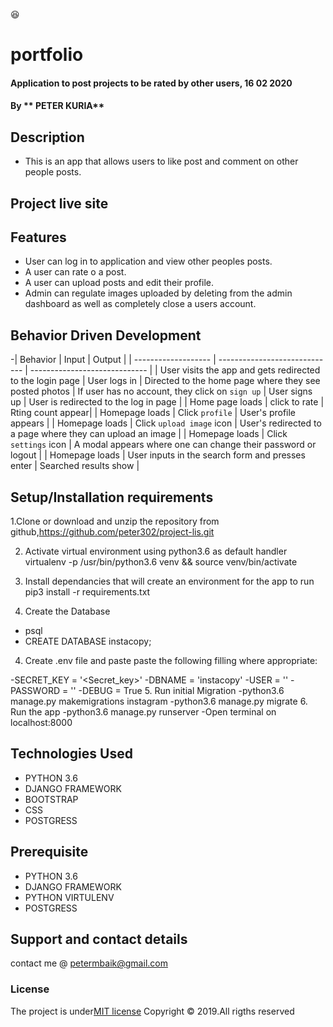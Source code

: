 :satisfied:
# portfolio
#### Application to post projects to be rated by other users, 16 02 2020
#### By ** PETER KURIA**

## Description
 - This is an app that allows users to like post and comment on other people posts.

## Project live site

## Features
* User can log in to application and view other peoples posts.
* A user can rate o a post.
* A user can upload posts and edit their profile.
* Admin can regulate images uploaded by deleting from the admin dashboard as well as completely close a users account.

## Behavior Driven Development
-| Behavior            | Input                         | Output                        |
| ------------------- | ----------------------------- | ----------------------------- |
| User visits the app and gets redirected to the login page  | User logs in | Directed to the home page where they see posted photos |
If user has no account, they click on `sign up` | User signs up | User is redirected to the log in page |
|  Home page loads | click to rate  | Rting count appear|
|  Homepage loads | Click `profile` | User's profile appears |
| Homepage loads | Click `upload image` icon | User's redirected to a page where they can upload an image |
| Homepage loads | Click `settings` icon | A modal appears where one can change their password or logout |
| Homepage loads | User inputs in the search form and presses enter | Searched results show |


## Setup/Installation requirements
1.Clone or download and unzip the repository from github,https://github.com/peter302/project-lis.git

2. Activate virtual environment using python3.6 as default handler virtualenv -p /usr/bin/python3.6 venv && source venv/bin/activate

3. Install dependancies that will create an environment for the app to run pip3 install -r requirements.txt
4. Create the Database
- psql
- CREATE DATABASE instacopy;

4. Create .env file and paste paste the following filling where appropriate:

-SECRET_KEY = '<Secret_key>'
-DBNAME = 'instacopy'
-USER = '<Username>'
-PASSWORD = '<password>'
-DEBUG = True
5. Run initial Migration
-python3.6 manage.py makemigrations instagram
-python3.6 manage.py migrate
6. Run the app
-python3.6 manage.py runserver
-Open terminal on localhost:8000

## Technologies Used
* PYTHON 3.6
* DJANGO FRAMEWORK
* BOOTSTRAP
* CSS
* POSTGRESS

## Prerequisite
* PYTHON 3.6
* DJANGO FRAMEWORK
* PYTHON VIRTULENV
* POSTGRESS

## Support and contact details
contact me @ petermbaik@gmail.com

### License
The project is under[MIT license](/blob/master/LICENSE)
Copyright &copy; 2019.All rigths reserved
  
